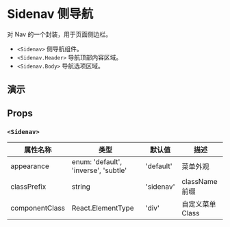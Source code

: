 # Sidenav 侧导航 [<i class="icon icon-edit2" ></i>](https://github.com/rsuite/rsuite.github.io/blob/master/src/components/nav-menu/index.md)

对 Nav 的一个封装，用于页面侧边栏。

- `<Sidenav>` 侧导航组件。
- `<Sidenav.Header>` 导航顶部内容区域。
- `<Sidenav.Body>` 导航选项区域。

## 演示

<!--{demo}-->

## Props

### `<Sidenav>`

| 属性名称       | 类型                                 | 默认值    | 描述             |
| -------------- | ------------------------------------ | --------- | ---------------- |
| appearance     | enum: 'default', 'inverse', 'subtle' | 'default' | 菜单外观         |
| classPrefix    | string                               | 'sidenav' | className 前缀   |
| componentClass | React.ElementType                    | 'div'     | 自定义菜单 Class |

